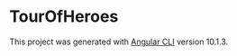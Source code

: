 # TourOfHeroes

This project was generated with [Angular CLI](https://github.com/angular/angular-cli) version 10.1.3.


